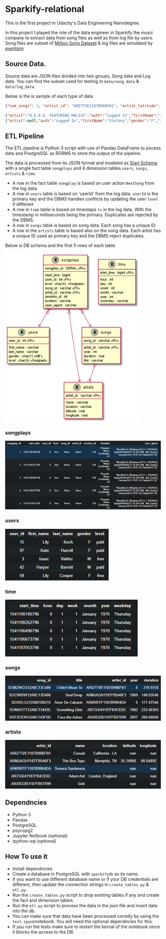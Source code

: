 # Sparkify-relational

This is the first project in Udacity's Data Engineering Nanodegree.

In this project I played the role of the data engineer in Sparkify the music company to extract data from song files as well as from log file by users.
Song files are subset of [Million Song Dataset](http://millionsongdataset.com/) & log files are simulated by [eventsim](https://github.com/Interana/eventsim)

## Source Data.
Source data are JSON files divided into two groups, Song data and Log data. You can find the subset used for testing in `data/song_data` & `data/log_data`.

Below is the is sample of each type of data

```json
{"num_songs": 1, "artist_id": "ARD7TVE1187B99BFB1", "artist_latitude": null, "artist_longitude": null, "artist_location": "California - LA", "artist_name": "Casual", "song_id": "SOMZWCG12A8C13C480", "title": "I Didn't Mean To", "duration": 218.93179, "year": 0}
```

```json
{"artist":"N.E.R.D. FEATURING MALICE","auth":"Logged In","firstName":"Jayden","gender":"M","itemInSession":0,"lastName":"Fox","length":288.9922,"level":"free","location":"New Orleans-Metairie, LA","method":"PUT","page":"NextSong","registration":1541033612796.0,"sessionId":184,"song":"Am I High (Feat. Malice)","status":200,"ts":1541121934796,"userAgent":"\"Mozilla\/5.0 (Windows NT 6.3; WOW64) AppleWebKit\/537.36 (KHTML, like Gecko) Chrome\/36.0.1985.143 Safari\/537.36\"","userId":"101"}
{"artist":null,"auth":"Logged In","firstName":"Stefany","gender":"F","itemInSession":0,"lastName":"White","length":null,"level":"free","location":"Lubbock, TX","method":"GET","page":"Home","registration":1540708070796.0,"sessionId":82,"song":null,"status":200,"ts":1541122176796,"userAgent":"\"Mozilla\/5.0 (Macintosh; Intel Mac OS X 10_9_4) AppleWebKit\/537.36 (KHTML, like Gecko) Chrome\/36.0.1985.143 Safari\/537.36\"","userId":"83"}
```
## ETL Pipeline
The ETL pipeline is Python 3 script with use of Pandas DataFrame to pocess data and PostgreSQL as RDBMS to store the output of the pipeline.

The data is processed from its JSON format and modeled as [Start Schema](https://en.wikipedia.org/wiki/Star_schema) with a single fact table `songplays` and 4 dimension tables `users`, `songs`, `artists` & `time`. 

- A row in the fact table `songplay` is based on user action `NextSong` from the log data.
- A row in `users` table is based on 'userId' from the log data. `userId` is the primary key and the DBMS handles conflicts by updating the user `level` if different
- A row in `time` table is based on timestaps `ts` in the log data. With the timestamp in milliseconds being the primary. Duplicates are rejected by the DBMS.
- A row in `songs` table is based on song data. Each song has a unique ID. 
- A row in the `artists` table is based also on the song data. Each artist has a unique ID used as primary key and the DBMS reject duplicates.

Below is DB schema and the first 5 rows of each table

![schema](https://github.com/OmarAlghamdi/Sparkify-relational/blob/master/diagrams/schema.png)
### songplays
![songplays table](https://github.com/OmarAlghamdi/Sparkify-relational/blob/master/diagrams/songplays-table.PNG)
### users
![users table](https://github.com/OmarAlghamdi/Sparkify-relational/blob/master/diagrams/users-table.PNG)
### time
![time table](https://github.com/OmarAlghamdi/Sparkify-relational/blob/master/diagrams/time-table.PNG)
### songs
![songs table](https://github.com/OmarAlghamdi/Sparkify-relational/blob/master/diagrams/songs-table.PNG)
### artists
![artists table](https://github.com/OmarAlghamdi/Sparkify-relational/blob/master/diagrams/artists-table.PNG)


## Dependncies
 - Python 3
 - Pandas
 - PostgreSQL
 - psycopg2
 - Jupyter Notbook (optional)
 - ipython-sql (optional)


## How To use it

- Install dependncies.
- Create a database in PostgreSQL with `sparkifydb` as its name.
- If you want to use different database name or if your DB credentials are different, then update the connection strings in `create_tables.py` & `etl.py`.
- Run the `create_tables.py` script to drop existing tables if any and create the fact and dimension tables.
- Run the `etl.py` script to process the data in the json file and insert data into the db.
- You can make sure that data have been processed corretly by using the `test.ipynb`notebook. You will need the optional dependncies for this.
- If you run the tests make sure to restart the kernal of the notebook since it blocks the access to the DB.



